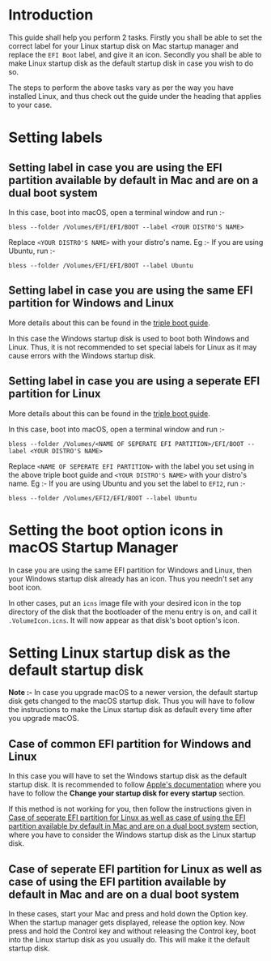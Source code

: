 # Introduction

This guide shall help you perform 2 tasks. Firstly you shall be able to set the correct label for your Linux startup disk on Mac startup manager and replace the `EFI Boot` label, and give it an icon. Secondly you shall be able to make Linux startup disk as the default startup disk in case you wish to do so.

The steps to perform the above tasks vary as per the way you have installed Linux, and thus check out the guide under the heading that applies to your case.

# Setting labels

## Setting label in case you are using the EFI partition available by default in Mac and are on a dual boot system

In this case, boot into macOS, open a terminal window and run :-

`bless --folder /Volumes/EFI/EFI/BOOT --label <YOUR DISTRO'S NAME>`

Replace `<YOUR DISTRO'S NAME>` with your distro's name. Eg :- If you are using Ubuntu, run :-

`bless --folder /Volumes/EFI/EFI/BOOT --label Ubuntu`

## Setting label in case you are using the same EFI partition for Windows and Linux

More details about this can be found in the [triple boot guide](https://wiki.t2linux.org/guides/windows/#using-the-same-efi-partition).

In this case the Windows startup disk is used to boot both Windows and Linux. Thus, it is not recommended to set special labels for Linux as it may cause errors with the Windows startup disk.

## Setting label in case you are using a seperate EFI partition for Linux

More details about this can be found in the [triple boot guide](https://wiki.t2linux.org/guides/windows/#using-seperate-efi-partitions).

In this case, boot into macOS, open a terminal window and run :-

`bless --folder /Volumes/<NAME OF SEPERATE EFI PARTITION>/EFI/BOOT --label <YOUR DISTRO'S NAME>`

Replace `<NAME OF SEPERATE EFI PARTITION>` with the label you set using in the above triple boot guide and `<YOUR DISTRO'S NAME>` with your distro's name. Eg :- If you are using Ubuntu and you set the label to `EFI2`, run :-

`bless --folder /Volumes/EFI2/EFI/BOOT --label Ubuntu`

# Setting the boot option icons in macOS Startup Manager

In case you are using the same EFI partition for Windows and Linux, then your Windows startup disk already has an icon. Thus you needn't set any boot icon.

In other cases, put an `icns` image file with your desired icon in the top directory of the disk that the bootloader of the menu entry is on, and call it `.VolumeIcon.icns`. It will now appear as that disk's boot option's icon.

# Setting Linux startup disk as the default startup disk

**Note :-** In case you upgrade macOS to a newer version, the default startup disk gets changed to the macOS startup disk. Thus you will have to follow the instructions to make the Linux startup disk as default every time after you upgrade macOS.

## Case of common EFI partition for Windows and Linux

In this case you will have to set the Windows startup disk as the default startup disk. It is recommended to follow [Apple's documentation](https://support.apple.com/en-in/guide/mac-help/mchlp1034/mac) where you have to follow the **Change your startup disk for every startup** section.

If this method is not working for you, then follow the instructions given in [Case of seperate EFI partition for Linux as well as case of using the EFI partition available by default in Mac and are on a dual boot system](https://wiki.t2linux.org/guides/startup-manager/#case-of-seperate-efi-partition-for-linux-as-well-as-case-of-using-the-efi-partition-available-by-default-in-mac-and-are-on-a-dual-boot-system) section, where you have to consider the Windows startup disk as the Linux startup disk.

## Case of seperate EFI partition for Linux as well as case of using the EFI partition available by default in Mac and are on a dual boot system

In these cases, start your Mac and press and hold down the Option key. When the startup manager gets displayed, release the option key. Now press and hold the Control key and without releasing the Control key, boot into the Linux startup disk as you usually do. This will make it the default startup disk.
